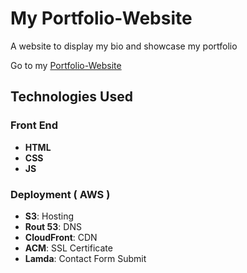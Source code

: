 # My Portfolio-Website
A website to display my bio and showcase my portfolio 

Go to my [Portfolio-Website](https://jacobguinther.com/)

## Technologies Used
### Front End
* **HTML**
* **CSS**
* **JS**
### Deployment ( AWS )
* **S3**: Hosting
* **Rout 53**: DNS
* **CloudFront**: CDN
* **ACM**: SSL Certificate
* **Lamda**: Contact Form Submit
